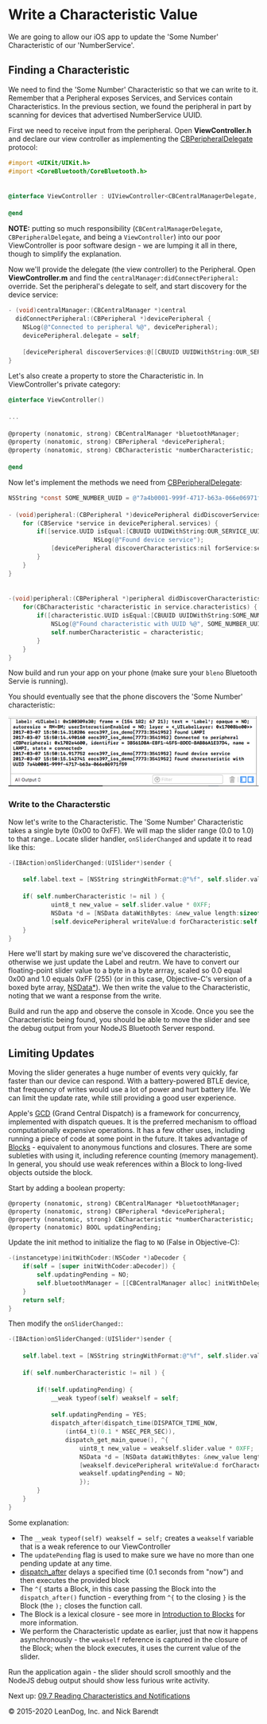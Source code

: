 # Write a Characteristic Value

We are going to allow our iOS app to update the 'Some Number' Characteristic of our 'NumberService'.

## Finding a Characteristic

We need to find the 'Some Number' Characteristic so that we can write to it. Remember that a Peripheral exposes Services, and Services contain Characteristics. In the previous section, we found the peripheral in part by scanning for devices that advertised NumberService UUID.

First we need to receive input from the peripheral. Open **ViewController.h** and declare our view controller as implementing the [CBPeripheralDelegate](https://developer.apple.com/reference/corebluetooth/cbperipheraldelegate) protocol:

```Objective-C
#import <UIKit/UIKit.h>
#import <CoreBluetooth/CoreBluetooth.h>


@interface ViewController : UIViewController<CBCentralManagerDelegate, CBPeripheralDelegate>

@end
```

**NOTE:** putting so much responsibility (`CBCentralManagerDelegate`, `CBPeripheralDelegate`, and being a `ViewController`) into our poor ViewController is poor software design - we are lumping it all in there, though to simplify the explanation.

Now we'll provide the delegate (the view controller) to the Peripheral. Open **ViewController.m** and find the `centralManager:didConnectPeripheral:` override. Set the peripheral's delegate to self, and start discovery for the device service:

```Objective-C
- (void)centralManager:(CBCentralManager *)central
  didConnectPeripheral:(CBPeripheral *)devicePeripheral {
    NSLog(@"Connected to peripheral %@", devicePeripheral);
    devicePeripheral.delegate = self;

    [devicePeripheral discoverServices:@[[CBUUID UUIDWithString:OUR_SERVICE_UUID]]];
}
```

Let's also create a property to store the Characteristic in. In ViewController's private category:

```Objective-C
@interface ViewController()

...

@property (nonatomic, strong) CBCentralManager *bluetoothManager;
@property (nonatomic, strong) CBPeripheral *devicePeripheral;
@property (nonatomic, strong) CBCharacteristic *numberCharacteristic;

@end
```

Now let's implement the methods we need from [CBPeripheralDelegate](https://developer.apple.com/library/ios/documentation/CoreBluetooth/Reference/CBPeripheralDelegate_Protocol://developer.apple.com/library/ios/documentation/CoreBluetooth/Reference/CBPeripheralDelegate_Protocol/):

```Objective-C
NSString *const SOME_NUMBER_UUID = @"7a4b0001-999f-4717-b63a-066e06971f59";

- (void)peripheral:(CBPeripheral *)devicePeripheral didDiscoverServices:(NSError *)error {
    for (CBService *service in devicePeripheral.services) {
        if([service.UUID isEqual:[CBUUID UUIDWithString:OUR_SERVICE_UUID]]) {
                        NSLog(@"Found device service");
            [devicePeripheral discoverCharacteristics:nil forService:service];
        }
    }
}


-(void)peripheral:(CBPeripheral *)peripheral didDiscoverCharacteristicsForService:(CBService *)service error:(NSError *)error {
    for(CBCharacteristic *characteristic in service.characteristics) {
        if([characteristic.UUID isEqual:[CBUUID UUIDWithString:SOME_NUMBER_UUID]]) {
            NSLog(@"Found characteristic with UUID %@", SOME_NUMBER_UUID);
            self.numberCharacteristic = characteristic;
        }
    }
}
```

Now build and run your app on your phone (make sure your `bleno` Bluetooth Servie is running). 

You should eventually see that the phone discovers the 'Some Number' characteristic:

![](Images/found_characteristic.png)

### Write to the Characterstic

Now let's write to the Characteristic. The 'Some Number' Characteristic takes a single byte (0x00 to 0xFF).  We will map the slider range (0.0 to 1.0) to that range.. Locate slider handler, `onSliderChanged` and update it to read like this:

```Objective-C
-(IBAction)onSliderChanged:(UISlider*)sender {
    
    self.label.text = [NSString stringWithFormat:@"%f", self.slider.value];

    if( self.numberCharacteristic != nil ) {
            uint8_t new_value = self.slider.value * 0XFF;
            NSData *d = [NSData dataWithBytes: &new_value length:sizeof(new_value)];
            [self.devicePeripheral writeValue:d forCharacteristic:self.numberCharacteristic type:CBCharacteristicWriteWithResponse];
    }
}
```

Here we'll start by making sure we've discovered the characteristic, otherwise we just update the Label and reutrn. We have to convert our floating-point slider value to a byte in a byte arrray, scaled so 0.0 equal 0x00 and 1.0 equals 0xFF (255) (or in this case, Objective-C's version of a boxed byte array, [NSData\*](https://developer.apple.com/library/mac/documentation/Cocoa/Reference/Foundation/Classes/NSData_Class/)). We then write the value to the Characteristic, noting that we want a response from the write.

Build and run the app and observe the console in Xcode. Once you see the Characteristic being found, you should be able to move the slider and see the debug output from your NodeJS Bluetooth Server respond.

## Limiting Updates

Moving the slider generates a huge number of events very quickly, far faster than our device can respond.  With a battery-powered BTLE device, that frequency of writes would use a lot of power and hurt battery life.  We can limit the update rate, while still providing a good user experience.

Apple's [GCD](https://developer.apple.com/reference/dispatch) (Grand Central Dispatch) is a framework for concurrency, implemented with dispatch queues.  It is the preferred mechanism to offload computationally expensive operations.  It has a few other uses, including running a piece of code at some point in the future.  It takes advantage of [Blocks](https://developer.apple.com/library/content/documentation/Cocoa/Conceptual/ProgrammingWithObjectiveC/WorkingwithBlocks/WorkingwithBlocks.html) - equivalent to anonymous functions and closures.  There are some subleties with using it, including reference counting (memory management).  In general, you should use weak references within a Block to long-lived objects outside the block.

Start by adding a boolean property:

```Ojbective-C
@property (nonatomic, strong) CBCentralManager *bluetoothManager;
@property (nonatomic, strong) CBPeripheral *devicePeripheral;
@property (nonatomic, strong) CBCharacteristic *numberCharacteristic;
@property (nonatomic) BOOL updatingPending;
```

Update the init method to initialize the flag to `NO` (False in Objective-C):

```Objective-C
-(instancetype)initWithCoder:(NSCoder *)aDecoder {
    if(self = [super initWithCoder:aDecoder]) {
        self.updatingPending = NO;
        self.bluetoothManager = [[CBCentralManager alloc] initWithDelegate:self queue:nil];
    }
    return self;
}
```

Then modify the `onSliderChanged:`:

```Objective-C
-(IBAction)onSliderChanged:(UISlider*)sender {
    
    self.label.text = [NSString stringWithFormat:@"%f", self.slider.value];

    if( self.numberCharacteristic != nil ) {

        if(!self.updatingPending) {
            __weak typeof(self) weakself = self;

            self.updatingPending = YES;
            dispatch_after(dispatch_time(DISPATCH_TIME_NOW,
                (int64_t)(0.1 * NSEC_PER_SEC)),
                dispatch_get_main_queue(), ^{
                    uint8_t new_value = weakself.slider.value * 0XFF;
                    NSData *d = [NSData dataWithBytes: &new_value length:sizeof(new_value)];
                    [weakself.devicePeripheral writeValue:d forCharacteristic:weakself.numberCharacteristic type:CBCharacteristicWriteWithResponse];
                    weakself.updatingPending = NO;
                    });
        }
    }
}
```
Some explanation:

* The `__weak typeof(self) weakself = self;` creates a `weakself` variable that is a weak reference to our ViewController
* The `updatePending` flag is used to make sure we have no more than one pending update at any time.
* [dispatch_after](https://developer.apple.com/reference/dispatch/1452876-dispatch_after) delays a specified time (0.1 seconds from "now") and then executes the provided block
* The `^{` starts a Block, in this case passing the Block into the `dispatch_after()` function - everything from `^{` to the closing `}` is the Block (the `);` closes the function call.
* The Block is a lexical closure - see more in [Introduction to Blocks](https://developer.apple.com/library/content/documentation/Cocoa/Conceptual/Blocks/Articles/00_Introduction.html#//apple_ref/doc/uid/TP40007502) for more information.
* We perform the Characteristic update as earlier, just that now it happens asynchronously - the `weakself` reference is captured in the closure of the Block; when the block executes, it uses the current value of the slider.

Run the application again - the slider should scroll smoothly and the NodeJS debug output should show less furious write activity. 

Next up: [09.7 Reading Characteristics and Notifications](../09.7_Reading_Characteristics_and_Notificiations/README.md)

&copy; 2015-2020 LeanDog, Inc. and Nick Barendt
